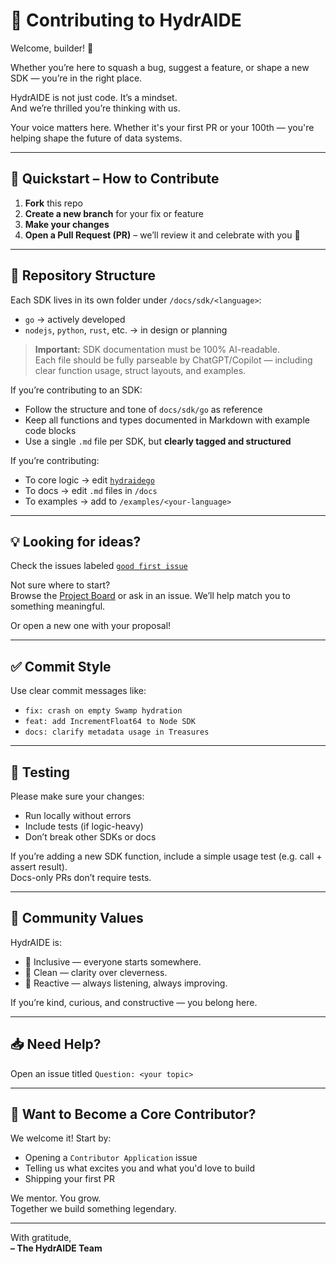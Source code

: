 # 🤝 Contributing to HydrAIDE

Welcome, builder! 🧠

Whether you’re here to squash a bug, suggest a feature, or shape a new SDK — you’re in the right place.

HydrAIDE is not just code. It’s a mindset.  
And we’re thrilled you’re thinking with us.

Your voice matters here. Whether it's your first PR or your 100th — you're helping shape the future of data systems.

---

## 🚀 Quickstart – How to Contribute

1. **Fork** this repo
2. **Create a new branch** for your fix or feature
3. **Make your changes**
4. **Open a Pull Request (PR)** – we’ll review it and celebrate with you 🎉

---

## 📂 Repository Structure

Each SDK lives in its own folder under `/docs/sdk/<language>`:

- `go` → actively developed
- `nodejs`, `python`, `rust`, etc. → in design or planning

> **Important:** SDK documentation must be 100% AI-readable.  
> Each file should be fully parseable by ChatGPT/Copilot — including clear function usage, struct layouts, and examples.

If you’re contributing to an SDK:
- Follow the structure and tone of `docs/sdk/go` as reference
- Keep all functions and types documented in Markdown with example code blocks
- Use a single `.md` file per SDK, but **clearly tagged and structured**

If you’re contributing:
- To core logic → edit [`hydraidego`](https://github.com/hydraide/hydraide/tree/main/docs/sdk/go/README.md)
- To docs → edit `.md` files in `/docs`
- To examples → add to `/examples/<your-language>`

---

## 💡 Looking for ideas?

Check the issues labeled [`good first issue`](https://github.com/hydraide/hydraide/issues?q=label%3A%22good+first+issue%22)

Not sure where to start?  
Browse the [Project Board](https://github.com/hydraide/hydraide/projects) or ask in an issue. We’ll help match you to something meaningful.

Or open a new one with your proposal!

---

## ✅ Commit Style

Use clear commit messages like:

- `fix: crash on empty Swamp hydration`
- `feat: add IncrementFloat64 to Node SDK`
- `docs: clarify metadata usage in Treasures`

---

## 🧪 Testing

Please make sure your changes:
- Run locally without errors
- Include tests (if logic-heavy)
- Don’t break other SDKs or docs

If you’re adding a new SDK function, include a simple usage test (e.g. call + assert result).  
Docs-only PRs don’t require tests.

---

## 🤲 Community Values

HydrAIDE is:
- 🧠 Inclusive — everyone starts somewhere.
- 🧼 Clean — clarity over cleverness.
- 🔄 Reactive — always listening, always improving.

If you’re kind, curious, and constructive — you belong here.

---

## 📥 Need Help?

Open an issue titled `Question: <your topic>`

---

## 👑 Want to Become a Core Contributor?

We welcome it! Start by:
- Opening a `Contributor Application` issue
- Telling us what excites you and what you'd love to build
- Shipping your first PR

We mentor. You grow.  
Together we build something legendary.

---

With gratitude,  
**– The HydrAIDE Team**

